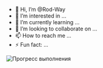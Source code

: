 - 👋 Hi, I’m @Rod-Way
- 👀 I’m interested in ...
- 🌱 I’m currently learning ...
- 💞️ I’m looking to collaborate on ...
- 📫 How to reach me ...
- ⚡ Fun fact: ...

![Прогресс выполнения](https://backend.codecrafters.io/progress/http-server/949067c7-9815-479d-88f1-4c868a5da8c7)
